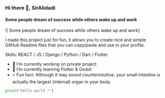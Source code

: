 ### Hi there 👋, SirAlidadi
####  Some people dream of success while others wake up and work
![ Some people dream of success while others wake up and work]

I made this project just for fun, it allows you to create nice and simple GitHub Readme files that you can copy/paste and use in your profile.

Skills: REACT / JS / Django / Python / Dart / Flutter

- 🔭 I’m currently working on private project 
- 🌱 I’m currently learning Flutter & Godot 
- ⚡ Fun fact: Although it may sound counterintuitive, your small intestine is actually the largest (internal) organ in your body. 

```py
print("hello world !")
```
